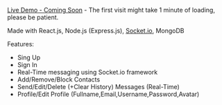 [Live Demo - Coming Soon](https://google.com) - The first visit might take 1 minute of loading, please be patient.

Made with React.js, Node.js (Express.js), [Socket.io](https://socket.io/), MongoDB

Features:

-   Sing Up
-   Sign In
-   Real-Time messaging using Socket.io framework
-   Add/Remove/Block Contacts
-   Send/Edit/Delete (+Clear History) Messages (Real-Time)
-   Profile/Edit Profile (Fullname,Email,Username,Password,Avatar)
